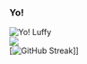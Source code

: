 ### Yo! 
![Yo! Luffy](https://gifdb.com/images/high/yo-child-luffy-r185fas1ytgepv89.gif)
</br>
![](https://komarev.com/ghpvc/?username=codingstark-dev)
</br>
[![GitHub Streak](https://streak-stats.demolab.com?user=codingstark-dev&theme=github-dark)]]
